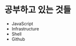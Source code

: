 <h1>공부하고 있는 것들</h1>

<ul>
    <li>JavaScript</li>
    <li>Infrastructure</li>
    <li>Shell</li>
    <li>Github</li>
</ul>